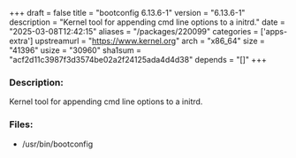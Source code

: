 +++
draft = false
title = "bootconfig 6.13.6-1"
version = "6.13.6-1"
description = "Kernel tool for appending cmd line options to a initrd."
date = "2025-03-08T12:42:15"
aliases = "/packages/220099"
categories = ['apps-extra']
upstreamurl = "https://www.kernel.org"
arch = "x86_64"
size = "41396"
usize = "30960"
sha1sum = "acf2d11c3987f3d3574be02a2f24125ada4d4d38"
depends = "[]"
+++
### Description: 
Kernel tool for appending cmd line options to a initrd.

### Files: 
* /usr/bin/bootconfig
